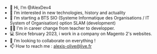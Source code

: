 - 👋 Hi, I’m @AlexDev4
- 👀 I’m interested in new technologies, history and actuality
- 🌱 I’m starting a BTS SIO (Systeme Informatique des Organisations / IT System of Organisation) option SLAM (development)
- 🐱‍🚀 I'm in career change from teacher to developper.
- 💻 Since february 2023, i work in a company on Magento 2's websites.
- 💞️ I’m looking to collaborate on everything !
- 📫 How to reach me : alexis-olive@live.fr
